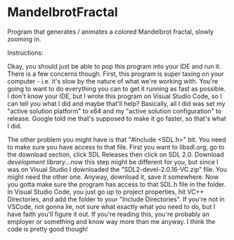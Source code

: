 # MandelbrotFractal
Program that generates / animates a colored Mandelbrot fractal, slowly zooming in. 

Instructions: 

Okay, you should just be able to pop this program into your IDE and run it. There is a few concerns though. 
First, this program is super taxing on your computer - i.e. it's slow by the nature of what we're working 
with. You're going to want to do everything you can to get it running as fast as possible. I don't know 
your IDE, but I wrote this program on Visual Studio Code, so I can tell you what I did and maybe that'll
help? Basically, all I did was set my "active solution platform" to x64 and my "active solution 
configuration" to release. Google told me that's supposed to make it go faster, so that's what I did. 

The other problem you might have is that "#include <SDL.h>" bit. You need to make sure you have access
to that file. First you want to libsdl.org, go to the download section, click SDL Releases then click 
on SDL 2.0. Download *development library*...now this step might be different for you, but since I was 
on Visual Studio I downloaded the "SDL2-devel-2.0.16-VC.zip" file. You might need the other one. Anyway, 
download it, save it somewhere. Now you gotta make sure the program has access to that SDL.h file in the 
folder. In Visual Studio Code, you just go up to project properties, hit VC++ Directories, and add the folder to 
your "Include Directories". If you're not in VSCode, not gonna lie, not sure what exactly what you need to 
do, but I have faith you'll figure it out. If you're reading this, you're probably an employer or something
and know way more than me anyway. I think the code is pretty good though!
